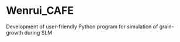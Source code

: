 # Wenrui_CAFE
Development of user-friendly Python program for simulation of grain-growth during SLM
